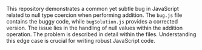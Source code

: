 This repository demonstrates a common yet subtle bug in JavaScript related to null type coercion when performing addition. The `bug.js` file contains the buggy code, while `bugSolution.js` provides a corrected version. The issue lies in the handling of null values within the addition operation.  The problem is described in detail within the files.  Understanding this edge case is crucial for writing robust JavaScript code.